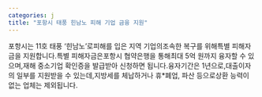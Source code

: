 ```yaml
---
categories: j
title: "포항시 태풍 힌남노 피해 기업 금융 지원"
---
```

포항시는 11호 태풍 ‘힌남노’로피해를 입은 지역 기업의조속한 복구를 위해특별 피해자금을 지원합니다.특별 피해자금은포항시 협약은행을 통해최대 5억 원까지 융자할 수 있으며,재해 중소기업 확인증을 발급받아 신청하면 됩니다.융자기간은 1년으로,대출이자의 일부를 지원받을 수 있는데,지방세를 체납하거나 휴*폐업, 파산 등으로상환 능력이 없는 업체는 제외됩니다.